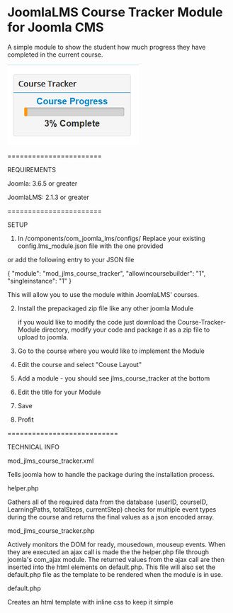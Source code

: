 JoomlaLMS Course Tracker Module for Joomla CMS
=======================

A simple module to show the student how much progress they have completed in
the current course.

![alt text](screenshot.PNG "Course Tracker Screenshot")

=======================

REQUIREMENTS

Joomla: 3.6.5 or greater

JoomlaLMS: 2.1.3 or greater

=======================

SETUP

1. In /components/com_joomla_lms/configs/ Replace your existing config.lms_module.json file with the one provided

or add the following entry to your JSON file

{
      "module": "mod_jlms_course_tracker",
      "allowincoursebuilder": "1",
      "singleinstance": "1"
}

This will allow you to use the module within JoomlaLMS' courses.

2. Install the prepackaged zip file like any other joomla Module

    if you would like to modify the code just download the Course-Tracker-Module directory, modify your code and package it as a zip file to upload to joomla.

3. Go to the course where you would like to implement the Module

4. Edit the course and select "Couse Layout"

5. Add a module - you should see jlms_course_tracker at the bottom

6. Edit the title for your Module

7. Save

8. Profit


===========================

TECHNICAL INFO

mod_jlms_course_tracker.xml

Tells joomla how to handle the package during the installation process.

helper.php

Gathers all of the required data from the database (userID, courseID, LearningPaths, totalSteps, currentStep) checks for multiple event types during the course and returns the final values as a json encoded array.

mod_jlms_course_tracker.php

Actively monitors the DOM for ready, mousedown, mouseup events. When they are executed an ajax call is made the the helper.php file through joomla's com_ajax module. The returned values from the ajax call are then inserted into the html elements on default.php. This file will also set the default.php file as the template to be rendered when the module is in use.

default.php

Creates an html template with inline css to keep it simple
